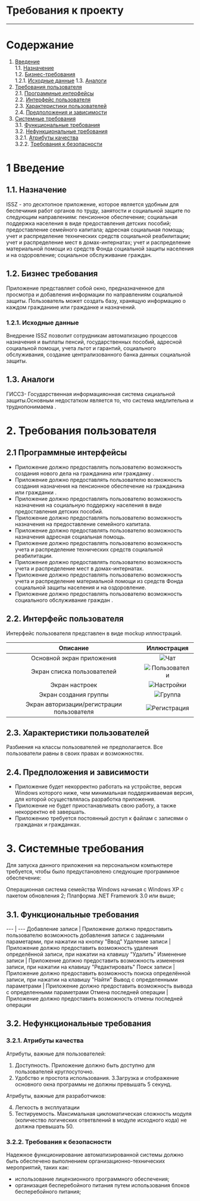 # Требования к проекту
---

# Содержание

1. [Введение](#intro)  
1.1. [Назначение](#appointment)  
1.2. [Бизнес-требования](#business)  
1.2.1. [Исходные данные](#data)
1.3.  [Аналоги](#analog)
2. [Требования пользователя](#requirements)  
2.1. [Программные интерфейсы](#interfaces)  
2.2. [Интерфейс пользователя](#ui)  
2.3. [Характеристики пользователей](#users)  
2.4. [Предположения и зависимости](#dependence)  
3. [Системные требования](#systemreq)  
3.1. [Функциональные требования](#functionalreq)  
3.2. [Нефункциональные требования](#nonfunctionalreq)  
3.2.1. [Атрибуты качества](#qa)  
3.2.2. [Требования к безопасности](#security)  


<a name = "intro"/>

# 1 Введение

<a name = "appointment"/>

## 1.1. Назначение
ISSZ - это десктопное приложение, которое является удобным для беспечиния работ органов по труду, занятости и социальной защите по следующим направлениям:
пенсионное обеспечение;
социальная поддержка населения в виде предоставления детских пособий;
предоставление семейного капитала;
адресная социальная помощь;
учет и распределение технических средств социальной реабилитации;
учет и распределение мест в домах-интернатах;
учет и распределение материальной помощи из средств Фонда социальной защиты населения и на оздоровление;
социальное обслуживание граждан.

<a name = "business"/>

## 1.2. Бизнес требования

Приложение представляет собой окно, предназначенное для просмотра и добавления информации по направлениям социальной защиты. Пользователь может создать базу, хранящую информацию о каждом гражданине или гражданке и назначений.
<a name = "data"/>

### 1.2.1. Исходные данные

Внедрение ISSZ позволит сотрудникам автоматизацию процессов назначения и выплаты пенсий, государственных пособий, адресной социальной помощи, учета льгот и гарантий, социального обслуживания, создание централизованного банка данных социальной защиты.

<a name = "requirements"/>

## 1.3. Аналоги

ГИССЗ- Государственная информацияонная система сициальной защиты.Основным недостатком является то, что система медлительна и труднопонимаема .

<a name = "analog"/>

# 2. Требования пользователя


<a name = "interfaces"/>

## 2.1 Программные интерфейсы

* Приложение должно предоставлять пользователю возможность создания нового дела на гражданина или гражданку .
* Приложение должно предоставлять пользователю возможность создания назначения на пенсионное обеспечение на гражданина или гражданки .
* Приложение должно предоставлять пользователю возможность назначения на социальную поддержку населения в виде предоставления детских пособий.
* Приложение должно предоставлять пользователю возможность назначения на предоставление семейного капитала.
* Приложение должно предоставлять пользователю возможность назначения адресная социальная помощь.
* Приложение должно предоставлять пользователю возможность  учета и распределение технических средств социальной реабилитации.
* Приложение должно предоставлять пользователю возможность учета и распределение мест в домах-интернатах.
* Приложение должно предоставлять пользователю возможность учета и распределение материальной помощи из средств Фонда социальной защиты населения и на оздоровление.
* Приложение должно предоставлять пользователю возможность социального обслуживание граждан .

<a name = "ui"/>

## 2.2. Интерфейс пользователя

Интерфейс пользователя представлен в виде mockup иллюстраций.


| Описание| Иллюстрация|
| :------: | :-------: |
| Основной экран приложения | ![Чат](/Images/chat.png) |
| Экран списка пользователей | ![Пользователи](/Images/userList.png) |
| Экран настроек | ![Настройки](/Images/settings.png) |
| Экран создания группы | ![Группа](/Images/createGroup.png) |
| Экран авторизации/регистрации пользователя | ![Регистрация](/Images/signIn.png) |



<a name = "users"/>

## 2.3. Характеристики пользователей

Разбиения на классы пользователей не предполагается. Все пользователи равны в своих правах и возможностях.


<a name = "dependence"/>

## 2.4. Предположения и зависимости

* Приложение будет некорректно работать на устройстве, версия Windows которого ниже, чем минимальная поддерживаемая версия, для которой осуществлялась разработка приложения.
* Приложение не будет приостанавливать свою работу, а также некорректно её завершать. 
* Приложению требуется постоянный доступ к файлам с записями о гражданах и гражданках.

<a name = "systemreq"/>

# 3. Системные требования

Для запуска данного приложения на персональном компьютере требуется, чтобы было предустановлено следующие программное обеспечение:

Операционная система семейства Windows начиная с Windows XP с пакетом обновления 2;
Платформа .NET Framework 3.0 или выше;


<a name = "functionalreq"/>

## 3.1. Функциональные требования

 --- | ---
Добавление записи  | Приложение должно предоставить пользователю возможность добавления записи  с заданными параметарми, при нажатии на кнопку "Ввод"
Удаление записи  | Приложение должно предоставить возможность удаления определённой записи, при нажатии на клавишу "Удалить"
Изменение записи | Приложение должно предоставить возможность изменения записи, при нажатии на клавишу "Редактировать"
Поиск записи | Приложение должно предоставить возможность поиска определённой записи, при нажатии на клавишу "Найти"
Вывод с определенными параметрами | Приложение должно предоставить возможность вывода с определенными параметрами 
Отмена последней операции | Приложение должно предоставить возможность отмены последней операции

<a name = "nonfunctionalreq"/>

## 3.2. Нефункциональные требования


<a name = "qa"/>

### 3.2.1. Атрибуты качества

Атрибуты, важные для пользователей:
1. Доступность. Приложение должно быть доступно для пользователей круглосуточно.
2. Удобство и простота использования.
3.Загрузка и отображение основного окна программы не должны превышать 5 секунд.  

Атрибуты, важные для разработчиков:

4. Легкость в эксплуатации
5. Тестируемость. Максимальная цикломатическая сложность модуля (количество логических ответвлений в модуле исходного кода) не должна превышать 50.


<a name = "security"/>

### 3.2.2. Требования к безопасности

Надежное функционирование автоматизированной системы должно быть обеспечено выполнением организационно-технических мероприятий, таких как:

- использование лицензионного программного обеспечения;
- организация бесперебойного питания путем использования блоков бесперебойного питания;


